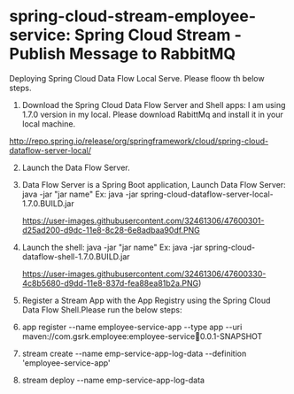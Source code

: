 # spring-cloud-stream-employee-service: Spring Cloud Stream - Publish Message to RabbitMQ

Deploying Spring Cloud Data Flow Local Serve. Please floow th below steps.

1.  Download the Spring Cloud Data Flow Server and Shell apps:
    I am using 1.7.0 version in my local. Please download RabittMq and install it in your local machine.
    
http://repo.spring.io/release/org/springframework/cloud/spring-cloud-dataflow-server-local/

2.  Launch the Data Flow Server.

3.  Data Flow Server is a Spring Boot application, Launch Data Flow Server: java -jar "jar name"
    Ex: java -jar spring-cloud-dataflow-server-local-1.7.0.BUILD.jar
    
    https://user-images.githubusercontent.com/32461306/47600301-d25ad200-d9dc-11e8-8c28-6e8adbaa90df.PNG
     
4.  Launch the shell: java -jar "jar name"
    Ex: java -jar spring-cloud-dataflow-shell-1.7.0.BUILD.jar
    
    https://user-images.githubusercontent.com/32461306/47600330-4c8b5680-d9dd-11e8-837d-fea88ea81b2a.PNG)

5.  Register a Stream App with the App Registry using the Spring Cloud Data Flow Shell.Please run the below steps:
    
6.  app register --name employee-service-app --type app --uri maven://com.gsrk.employee:employee-service:jar:0.0.1-SNAPSHOT

7.  stream create --name emp-service-app-log-data --definition 'employee-service-app'

8.  stream deploy --name emp-service-app-log-data
